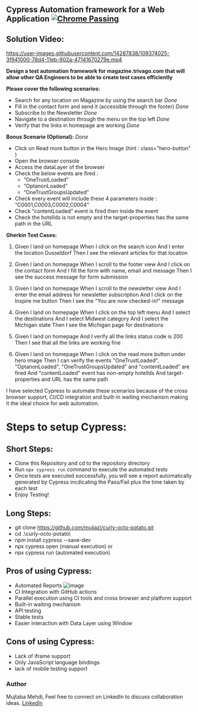 
## Cypress Automation framework for a Web Application [![Chrome Passing](https://github.com/cypress-io/github-action/workflows/example-chrome/badge.svg?branch=master)](.github/workflows/main.yml)

## Solution Video:
https://user-images.githubusercontent.com/14287838/109374025-3f941000-78d4-11eb-902a-47141670279e.mp4


**Design a test automation framework for magazine.trivago.com that will allow other QA Engineers to  be able to create test cases efficiently**

**Please cover the following scenarios:**

- Search for any location on Magazine by using the search bar *Done*
- Fill in the contact form and send it (accessible through the footer) *Done*
- Subscribe to the Newsletter *Done*
- Navigate to a destination through the menu on the top left *Done*
- Verify that the links in homepage are working *Done*

**Bonus Scenario (Optional):** *Done*

- Click on Read more button in the Hero Image (hint : class="hero-button" )
- Open the browser console
- Access the dataLayer of the browser
- Check the below events are fired :
  - “OneTrustLoaded”
  - “OptanonLoaded”
  - “OneTrustGroupsUpdated”
- Check every event will include these 4 parameters inside : “C0001,C0003,C0002,C0004"
- Check “contentLoaded” event is fired then inside the event 
- Check the hotelIds is not empty and the target-properties has the same path in the URL 

**Gherkin Test Cases:**

1. Given I land on homepage
   When I click on the search icon
   And I enter the location Dusseldorf
   Then I see the relevant articles for that location
   
2. Given I land on homepage
   When I scroll to the footer view
   And I click on the contact form
   And I fill the form with name, email and message
   Then I see the success message for form submission
   
3. Given I land on homepage
   When I scroll to the newsletter view
   And I enter the email address for newsletter subscription
   And I click on the Inspire me button
   Then I see the "You are now checked-in!" message
   
4. Given I land on homepage
   When I click on the top left menu
   And I select the destinations
   And I select Midwest category
   And I select the Michigan state
   Then I see the Michigan page for destinations
   
5. Given I land on homepage
   And I verify all the links status code is 200
   Then I see that all the links are working fine
   
6. Given I land on homepage
   When I click on the read more button under hero image
   Then I can verify the events "OneTrustLoaded", "OptanonLoaded", "OneTrustGroupsUpdated" and "contentLoaded" are fired
   And "contentLoaded" event has non-empty hotelIds
   And  target-properties and URL has the same path


I have selected Cypress to automate these scenarios because of the cross browser support, CI/CD integration and built-in waiting mechanism making it the ideal choice for web automation. 

# Steps to setup Cypress:

## Short Steps:
- Clone this Repository and cd to the repository directory
- Run `npx cypress run` command to execute the automated tests
- Once tests are executed successfully, you will see a report automatically generated by Cypress incdicating the Pass/Fail plus the time taken by each test
- Enjoy Testing!

## Long Steps:

- git clone https://github.com/mujjazi/curly-octo-potato.git
- cd .\curly-octo-potato\
- npm install cypress --save-dev
- npx cypress open (manual execution)
or
- npx cypress run (automated execution)

## Pros of using Cypress:
- Automated Reports
![image](https://user-images.githubusercontent.com/14287838/109373903-6f8ee380-78d3-11eb-9427-c29ad70c326c.png)
- CI Integration with GitHub actions
- Parallel execution using CI tools and cross browser and platform support
- Built-in waiting mechanism
- API testing
- Stable tests
- Easier interaction with Data Layer using Window

## Cons of using Cypress:

- Lack of iframe support
- Only JavaScript language bindings
- lack of mobile testing support

### Author
Mujtaba Mehdi,
Feel free to connect on LinkedIn to discuss collaboration ideas.
[LinkedIn](https://www.linkedin.com/in/mujtabamehdi9)
